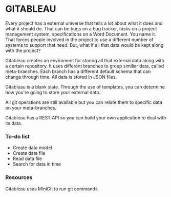 # GITABLEAU

Every project has a external universe that tells a lot about what it does and what it should do. That can be bugs on a bug tracker, tasks on a project management system, specifications on a Word Document. You name it. That forces people involved in the project to use a different number of systems to support that need. But, what if all that data would be kept along with the project?

Gitableau creates an enviroment for storing all that external data along with a certain repository. 
It uses different branches to group similiar data, called meta-branches. Each branch has a different default schema that can change through time. All data is stored in JSON files. 

Gitableau is a blank slate. Through the use of templates, you can determine how you're going to store your external data.

All git operations are still available but you can relate them to specific data on your meta-branches.

Gitableau has a REST API so you can build your own application to deal with its data.


### To-do list


- Create data model
- Create data file
- Read data file
- Search for data in time



### Resources

Gitableau uses MiniGit to run git commands.


 
